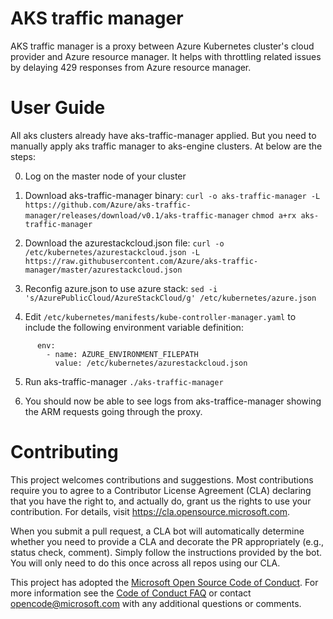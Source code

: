 # AKS traffic manager 
AKS traffic manager is a proxy between Azure Kubernetes cluster's cloud provider and Azure resource manager. It helps with throttling related issues by delaying 429 responses from Azure resource manager.

# User Guide

All aks clusters already have aks-traffic-manager applied. But you need to manually apply aks traffic manager to aks-engine clusters. At below are the steps:

0. Log on the master node of your cluster 

1. Download aks-traffic-manager binary:
```curl -o aks-traffic-manager -L https://github.com/Azure/aks-traffic-manager/releases/download/v0.1/aks-traffic-manager```
```chmod a+rx aks-traffic-manager```

2. Download the azurestackcloud.json file:
```curl -o /etc/kubernetes/azurestackcloud.json -L https://raw.githubusercontent.com/Azure/aks-traffic-manager/master/azurestackcloud.json```

3. Reconfig azure.json to use azure stack:
```sed -i 's/AzurePublicCloud/AzureStackCloud/g' /etc/kubernetes/azure.json```

4. Edit ```/etc/kubernetes/manifests/kube-controller-manager.yaml``` to include the following environment variable definition:
```
      env:
        - name: AZURE_ENVIRONMENT_FILEPATH
          value: /etc/kubernetes/azurestackcloud.json
```

5. Run aks-traffic-manager ```./aks-traffic-manager```

6. You should now be able to see logs from aks-traffice-manager showing the ARM requests going through the proxy.

# Contributing

This project welcomes contributions and suggestions.  Most contributions require you to agree to a
Contributor License Agreement (CLA) declaring that you have the right to, and actually do, grant us
the rights to use your contribution. For details, visit https://cla.opensource.microsoft.com.

When you submit a pull request, a CLA bot will automatically determine whether you need to provide
a CLA and decorate the PR appropriately (e.g., status check, comment). Simply follow the instructions
provided by the bot. You will only need to do this once across all repos using our CLA.

This project has adopted the [Microsoft Open Source Code of Conduct](https://opensource.microsoft.com/codeofconduct/).
For more information see the [Code of Conduct FAQ](https://opensource.microsoft.com/codeofconduct/faq/) or
contact [opencode@microsoft.com](mailto:opencode@microsoft.com) with any additional questions or comments.
